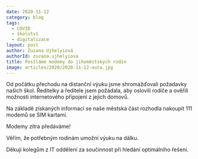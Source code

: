 ```yaml
---
date: 2020-11-12
category: blog
tags: 
  - COVID
  - školství
  - digitalizace
layout: post
author: Zuzana Ujhelyiová
authorId: zuzana.ujhelyiova
title: Posíláme modemy do jihoměstských rodin
image: articles/2020/2020-11-12-auta.jpg
---
```


Od počátku přechodu na distanční výuku jsme shromažďovali požadavky našich škol. Ředitelky a ředitele jsem požádala, aby oslovili rodiče a ověřili možnosti internetového připojení z jejich domovů.
 
Na základě získaných informací se naše městská část rozhodla nakoupit 111 modemů se SIM kartami.

Modemy zítra předáváme!

Věřím, že potřebným rodinám umožní výuku na dálku.

Děkuji kolegům z IT oddělení za součinnost při hledání optimálního řešení.
